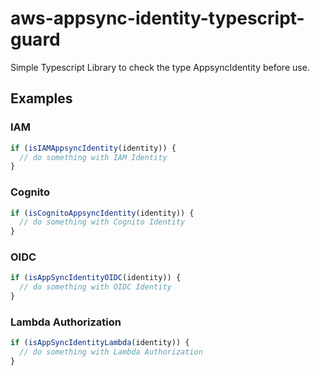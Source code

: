 # aws-appsync-identity-typescript-guard

Simple Typescript Library to check the type AppsyncIdentity before use.

## Examples

### IAM

```ts
if (isIAMAppsyncIdentity(identity)) {
  // do something with IAM Identity
}
```

### Cognito

```ts
if (isCognitoAppsyncIdentity(identity)) {
  // do something with Cognito Identity
}
```

### OIDC

```ts
if (isAppSyncIdentityOIDC(identity)) {
  // do something with OIDC Identity
}
```

### Lambda Authorization

```ts
if (isAppSyncIdentityLambda(identity)) {
  // do something with Lambda Authorization
}
```
